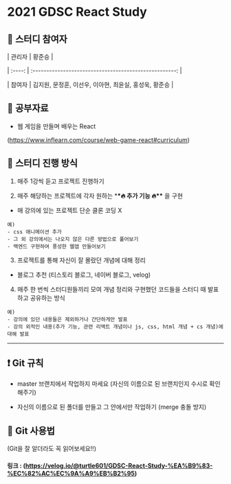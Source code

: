# 2021 GDSC React Study

## 🎉 스터디 참여자

| 관리자 | 황준승 |

| :----: | :----------------------------------------------------: |

| 참여자 | 김지원, 문정훈, 이선우, 이아현, 최윤실, 홍성욱, 황준승 |

## 🧾 공부자료

- 웹 게임을 만들며 배우는 React

(https://www.inflearn.com/course/web-game-react#curriculum)

## 📌 스터디 진행 방식

1. 매주 1강씩 듣고 프로젝트 진행하기

2. 매주 해당하는 프로젝트에 각자 원하는 \***\*🔥 추가 기능 🔥\*\*** 을 구현

- 매 강의에 있는 프로젝트 단순 클론 코딩 X
```
예)
- css 애니메이션 추가
- 그 외 강의에서는 나오지 않은 다른 방법으로 풀어보기
- 백엔드 구현하여 풍성한 웹앱 만들어보기
```

3. 프로젝트를 통해 자신이 잘 몰랐던 개념에 대해 정리

- 블로그 추천 (티스토리 블로그, 네이버 블로그, velog)

4. 매주 한 번씩 스터디원들끼리 모여 개념 정리와 구현했던 코드들을 스터디 때 발표하고 공유하는 방식

```
예)
- 강의에 있던 내용들은 제외하거나 간단하게만 발표
- 강의 외적인 내용(추가 기능, 관련 리액트 개념이나 js, css, html 개념 + cs 개념)에 대해 발표
```

---

## ❗ Git 규칙

- master 브랜치에서 작업하지 마세요
(자신의 이름으로 된 브랜치인지 수시로 확인해주기)

- 자신의 이름으로 된 폴더를 만들고 그 안에서만 작업하기
(merge 충돌 방지)

## 🚩 Git 사용법

(Git을 잘 알더라도 꼭 읽어보세요!!)

#### 링크 : (https://velog.io/@turtle601/GDSC-React-Study-%EA%B9%83-%EC%82%AC%EC%9A%A9%EB%B2%95)

